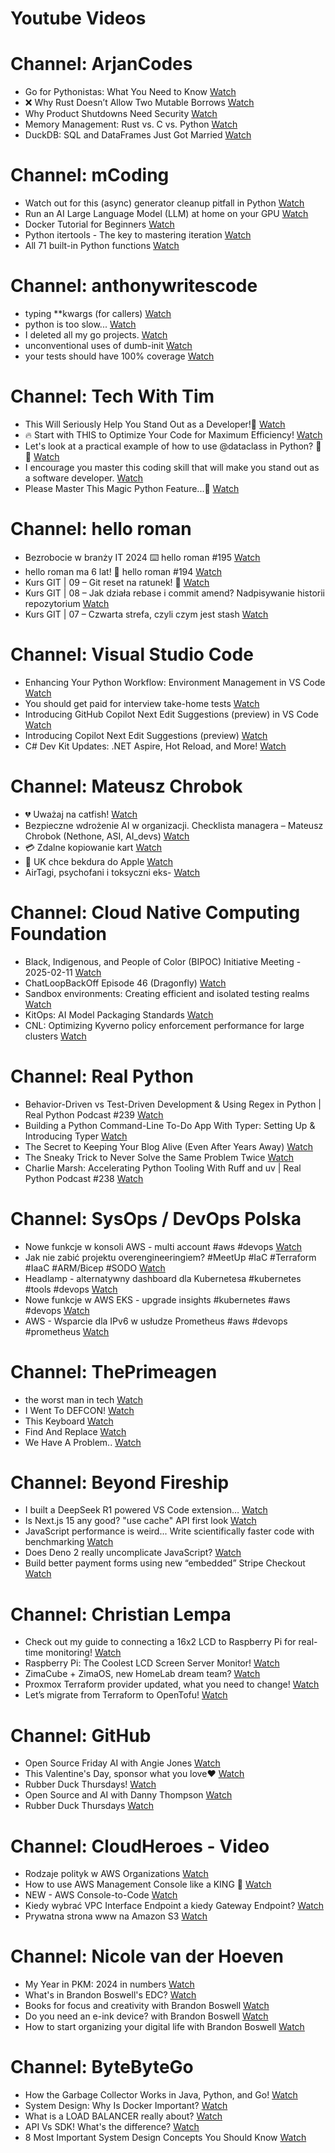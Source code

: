 
Youtube Videos
==============

# Channel: ArjanCodes
  
 - Go for Pythonistas: What You Need to Know  [Watch](https://youtu.be/bhIrmT4uf1M)  
 - ❌ Why Rust Doesn’t Allow Two Mutable Borrows  [Watch](https://youtu.be/WiQL2kaaF5Q)  
 - Why Product Shutdowns Need Security  [Watch](https://youtu.be/drBCjFeilRo)  
 - Memory Management: Rust vs. C vs. Python  [Watch](https://youtu.be/Dbh-fM0_dUs)  
 - DuckDB: SQL and DataFrames Just Got Married  [Watch](https://youtu.be/8SYQtpSk_OI)
# Channel: mCoding
  
 - Watch out for this (async) generator cleanup pitfall in Python  [Watch](https://youtu.be/N56Jrqc7SBk)  
 - Run an AI Large Language Model (LLM) at home on your GPU  [Watch](https://youtu.be/RejIVgfER-4)  
 - Docker Tutorial for Beginners  [Watch](https://youtu.be/b0HMimUb4f0)  
 - Python itertools - The key to mastering iteration  [Watch](https://youtu.be/1p7xa_BHYDs)  
 - All 71 built-in Python functions  [Watch](https://youtu.be/7Qu_KXc7xSI)
# Channel: anthonywritescode
  
 - typing **kwargs (for callers)  [Watch](https://youtu.be/Nb2mIrfUHNw)  
 - python is too slow...  [Watch](https://youtu.be/FFoeU3t-N4c)  
 - I deleted all my go projects.  [Watch](https://youtu.be/xuv9A7CJF54)  
 - unconventional uses of dumb-init  [Watch](https://youtu.be/thqnRzzXZvQ)  
 - your tests should have 100% coverage  [Watch](https://youtu.be/70T6OxKwxm0)
# Channel: Tech With Tim
  
 - This Will Seriously Help You Stand Out as a Developer!🚀  [Watch](https://youtu.be/DWs7dEBsm58)  
 - 🔥 Start with THIS to Optimize Your Code for Maximum Efficiency!  [Watch](https://youtu.be/EqtOAGq5JbE)  
 - Let's look at a practical example of how to use @dataclass in Python? 🚀🐍  [Watch](https://youtu.be/xKhEyAkB79A)  
 - I encourage you master this coding skill that will make you stand out as a software developer.  [Watch](https://youtu.be/zr7PpbRxq3c)  
 - Please Master This Magic Python Feature...👀  [Watch](https://youtu.be/EABFumsYHRc)
# Channel: hello roman
  
 - Bezrobocie w branży IT 2024 ⌨️ hello roman #195  [Watch](https://youtu.be/3A0h9uNj0Z4)  
 - hello roman ma 6 lat!  🎉  hello roman #194  [Watch](https://youtu.be/2VcweF4sVRE)  
 - Kurs GIT | 09 – Git reset na ratunek! 🛟  [Watch](https://youtu.be/vri36csppEY)  
 - Kurs GIT | 08 – Jak działa rebase i commit amend? Nadpisywanie historii repozytorium  [Watch](https://youtu.be/4GKI4Gz97TE)  
 - Kurs GIT | 07 – Czwarta strefa, czyli czym jest stash  [Watch](https://youtu.be/T9n2tF60cY0)
# Channel: Visual Studio Code
  
 - Enhancing Your Python Workflow: Environment Management in VS Code  [Watch](https://youtu.be/Rlvm9gcAqoM)  
 - You should get paid for interview take-home tests  [Watch](https://youtu.be/_TOI-rt4wto)  
 - Introducing GitHub Copilot Next Edit Suggestions (preview) in VS Code  [Watch](https://youtu.be/mbUnwaSllTY)  
 - Introducing Copilot Next Edit Suggestions (preview)  [Watch](https://youtu.be/DkpHePA_UYg)  
 - C# Dev Kit Updates: .NET Aspire, Hot Reload, and More!  [Watch](https://youtu.be/PBLCKJ9bP94)
# Channel: Mateusz Chrobok
  
 - 💔 Uważaj na catfish!  [Watch](https://youtu.be/C6msGIJTwHU)  
 - Bezpieczne wdrożenie AI w organizacji. Checklista managera – Mateusz Chrobok (Nethone, ASI, AI_devs)  [Watch](https://youtu.be/ojEtNvhv-8I)  
 - 💳 Zdalne kopiowanie kart  [Watch](https://youtu.be/qH2tnsMoLtk)  
 - 🚪 UK chce bekdura do Apple  [Watch](https://youtu.be/eJdj6iYFHHg)  
 - AirTagi, psychofani i toksyczni eks-  [Watch](https://youtu.be/CyjOwe3WiQA)
# Channel: Cloud Native Computing Foundation
  
 - Black, Indigenous, and People of Color (BIPOC) Initiative Meeting - 2025-02-11  [Watch](https://youtu.be/eHa6GhK7L0I)  
 - ChatLoopBackOff Episode 46 (Dragonfly)  [Watch](https://youtu.be/gd6HRgr8KcA)  
 - Sandbox environments: Creating efficient and isolated testing realms  [Watch](https://youtu.be/fh7-lQVmX-o)  
 - KitOps: AI Model Packaging Standards  [Watch](https://youtu.be/1TD-e_wVe4Q)  
 - CNL: Optimizing Kyverno policy enforcement performance for large clusters  [Watch](https://youtu.be/DWmCAUCs3bc)
# Channel: Real Python
  
 - Behavior-Driven vs Test-Driven Development & Using Regex in Python | Real Python Podcast #239  [Watch](https://youtu.be/F5exqO63gr4)  
 - Building a Python Command-Line To-Do App With Typer: Setting Up & Introducing Typer  [Watch](https://youtu.be/w7M5QzE_8u0)  
 - The Secret to Keeping Your Blog Alive (Even After Years Away)  [Watch](https://youtu.be/35u6Di3gklo)  
 - The Sneaky Trick to Never Solve the Same Problem Twice  [Watch](https://youtu.be/oxKd29twYaQ)  
 - Charlie Marsh: Accelerating Python Tooling With Ruff and uv | Real Python Podcast #238  [Watch](https://youtu.be/hGFb4mMMmkE)
# Channel: SysOps / DevOps Polska
  
 - Nowe funkcje w konsoli AWS - multi account #aws #devops  [Watch](https://youtu.be/ECQmtAYrTgg)  
 - Jak nie zabić projektu overengineeringiem? #MeetUp #IaC #Terraform #IaaC #ARM/Bicep #SODO  [Watch](https://youtu.be/oDK2rgiIFFg)  
 - Headlamp - alternatywny dashboard dla Kubernetesa #kubernetes #tools #devops  [Watch](https://youtu.be/1f8e-T_uqHs)  
 - Nowe funkcje w AWS EKS - upgrade insights #kubernetes #aws #devops  [Watch](https://youtu.be/4S291sDxBzA)  
 - AWS - Wsparcie dla IPv6 w usłudze Prometheus #aws #devops #prometheus  [Watch](https://youtu.be/FaOJ44sAKLk)
# Channel: ThePrimeagen
  
 - the worst man in tech  [Watch](https://youtu.be/A_XGsAl-LqY)  
 - I Went To DEFCON!  [Watch](https://youtu.be/GwcFxTuMYmU)  
 - This Keyboard  [Watch](https://youtu.be/dhuX9t2j5Hc)  
 - Find And Replace  [Watch](https://youtu.be/v2a6Nv7RSd0)  
 - We Have A Problem..  [Watch](https://youtu.be/1-0r90bm6CE)
# Channel: Beyond Fireship
  
 - I built a DeepSeek R1 powered VS Code extension…  [Watch](https://youtu.be/clJCDHml2cA)  
 - Is Next.js 15 any good? "use cache" API first look  [Watch](https://youtu.be/xWkozeculPo)  
 - JavaScript performance is weird... Write scientifically faster code with benchmarking  [Watch](https://youtu.be/_pWA4rbzvIg)  
 - Does Deno 2 really uncomplicate JavaScript?  [Watch](https://youtu.be/8IHhvkaVqVE)  
 - Build better payment forms using new “embedded” Stripe Checkout  [Watch](https://youtu.be/7WFXl4-aCxs)
# Channel: Christian Lempa
  
 - Check out my guide to connecting a 16x2 LCD to Raspberry Pi for real-time monitoring!  [Watch](https://youtu.be/Ea8ME7omdlM)  
 - Raspberry Pi: The Coolest LCD Screen Server Monitor!  [Watch](https://youtu.be/EzxhX0OFCl8)  
 - ZimaCube + ZimaOS, new HomeLab dream team?  [Watch](https://youtu.be/cpq1UWeSEWA)  
 - Proxmox Terraform provider updated, what you need to change!  [Watch](https://youtu.be/oZRkQol8fts)  
 - Let’s migrate from Terraform to OpenTofu!  [Watch](https://youtu.be/xstFUuFt5Q0)
# Channel: GitHub
  
 - Open Source Friday AI with Angie Jones  [Watch](https://youtu.be/GIdll-a_ffc)  
 - This Valentine's Day, sponsor what you love❤️  [Watch](https://youtu.be/vgZT85jC5Vc)  
 - Rubber Duck Thursdays!  [Watch](https://youtu.be/dM3wAfjaOeQ)  
 - Open Source and AI with Danny Thompson  [Watch](https://youtu.be/68qYBxBiofE)  
 - Rubber Duck Thursdays  [Watch](https://youtu.be/07DLsbbHf-I)
# Channel: CloudHeroes - Video
  
 - Rodzaje polityk w AWS Organizations  [Watch](https://youtu.be/IuSgrk7LA_4)  
 - How to use AWS Management Console like a KING 👑  [Watch](https://youtu.be/Ki3U10-tC7U)  
 - NEW - AWS Console-to-Code  [Watch](https://youtu.be/_usWUKodGy8)  
 - Kiedy wybrać VPC Interface Endpoint a kiedy Gateway Endpoint?  [Watch](https://youtu.be/viF5pT-HReI)  
 - Prywatna strona www na Amazon S3  [Watch](https://youtu.be/483QNc4XXBc)
# Channel: Nicole van der Hoeven
  
 - My Year in PKM: 2024 in numbers  [Watch](https://youtu.be/NxCZ8GaM-Vw)  
 - What's in Brandon Boswell's EDC?  [Watch](https://youtu.be/Noswl0jCA4k)  
 - Books for focus and creativity with Brandon Boswell  [Watch](https://youtu.be/Ugc4U8Rx7RM)  
 - Do you need an e-ink device? with Brandon Boswell  [Watch](https://youtu.be/uUKPV6mWMFM)  
 - How to start organizing your digital life with Brandon Boswell  [Watch](https://youtu.be/Ykhyw3T3ICU)
# Channel: ByteByteGo
  
 - How the Garbage Collector Works in Java, Python, and Go!  [Watch](https://youtu.be/3Kqal7QaCCM)  
 - System Design: Why Is Docker Important?  [Watch](https://youtu.be/QEzbZKtLi-g)  
 - What is a LOAD BALANCER really about?  [Watch](https://youtu.be/LQuuoHTyYz8)  
 - API Vs SDK! What's the difference?  [Watch](https://youtu.be/GhX8sNyFo5w)  
 - 8 Most Important System Design Concepts You Should Know  [Watch](https://youtu.be/BTjxUS_PylA)